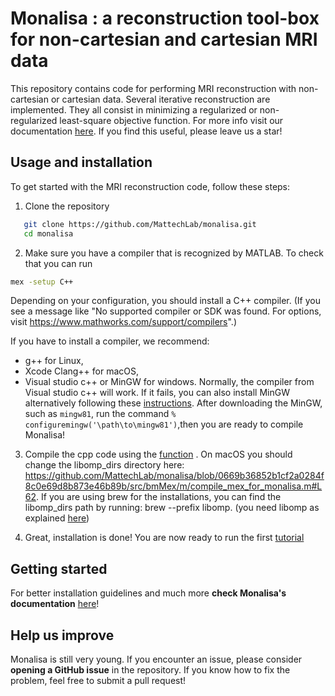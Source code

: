 # Monalisa : a reconstruction tool-box for non-cartesian and cartesian MRI data

This repository contains code for performing MRI reconstruction with non-cartesian or cartesian data.
Several iterative reconstruction are implemented. They all consist in minimizing a regularized or non-regularized least-square objective function. For more info visit our documentation [here](https://mattechlab.github.io/monalisa/).
If you find this useful, please leave us a star!

## Usage and installation

To get started with the MRI reconstruction code, follow these steps:

1. Clone the repository

```sh
   git clone https://github.com/MattechLab/monalisa.git
   cd monalisa
```

2. Make sure you have a compiler that is recognized by MATLAB. To check that you can run

```sh
mex -setup C++
```

Depending on your configuration, you should install a C++ compiler. (If you see a message like "No supported compiler or SDK was found. For options, visit <https://www.mathworks.com/support/compilers>".)

If you have to install a compiler, we recommend:

- g++ for Linux,
- Xcode Clang++ for macOS,
- Visual studio c++ or MinGW for windows. Normally, the compiler from Visual studio c++ will work. If it fails, you can also install MinGW alternatively following these [instructions](https://ch.mathworks.com/matlabcentral/fileexchange/52848-matlab-support-for-mingw-w64-c-c-fortran-compiler). After downloading the MinGW, such as `mingw81`, run the command `% configuremingw('\path\to\mingw81')`,then you are ready to compile Monalisa!

3. Compile the cpp code using the [function](https://github.com/MattechLab/monalisa/blob/main/src/bmMex/m/compile_mex_for_monalisa.m) . On macOS you should change the libomp_dirs directory here: <https://github.com/MattechLab/monalisa/blob/0669b36852b1cf2a0284f8c0e69d8b873e46b89b/src/bmMex/m/compile_mex_for_monalisa.m#L62>. If you are using brew for the installations, you can find the libomp_dirs path by running: brew --prefix libomp. (you need libomp as explained [here](https://stackoverflow.com/questions/25990296/how-to-include-omp-h-in-os-x>))

4. Great, installation is done! You are now ready to run the first [tutorial](https://mattechlab.github.io/monalisa/3-1_example1.html)

## Getting started

For better installation guidelines and much more **check Monalisa's documentation** [here](https://mattechlab.github.io/monalisa/)!

## Help us improve

Monalisa is still very young. If you encounter an issue, please consider **opening a GitHub issue** in the repository. If you know how to fix the problem, feel free to submit a pull request!
